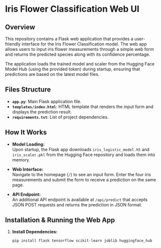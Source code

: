 # Iris Flower Classification Web UI

## Overview
This repository contains a Flask web application that provides a user-friendly interface for the Iris Flower Classification model. The web app allows users to input iris flower measurements through a simple web form and returns the predicted species along with its confidence percentage.

The application loads the trained model and scaler from the Hugging Face Model Hub (using the provided token) during startup, ensuring that predictions are based on the latest model files.

## Files Structure
- **`app.py`**: Main Flask application file.
- **`templates/index.html`**: HTML template that renders the input form and displays the prediction result.
- **`requirements.txt`**: List of project dependencies.

## How It Works
- **Model Loading:**  
  Upon startup, the Flask app downloads `iris_logistic_model.h5` and `iris_scaler.pkl` from the Hugging Face repository and loads them into memory.
  
- **Web Interface:**  
  Navigate to the homepage (`/`) to see an input form. Enter the four iris measurements and submit the form to receive a prediction on the same page.
  
- **API Endpoint:**  
  An additional API endpoint is available at `/api/predict` that accepts JSON POST requests and returns the prediction in JSON format.

## Installation & Running the Web App

1. **Install Dependencies:**
   ```bash
   pip install flask tensorflow scikit-learn joblib huggingface_hub